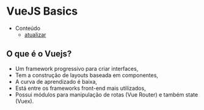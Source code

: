# VueJS Basics

- Conteúdo
  - [atualizar](atualizar)

## O que é o Vuejs?

- Um framework progressivo para criar interfaces,
- Tem a construção de layouts baseada em componentes,
- A curva de aprendizado é baixa,
- Está entre os frameworks front-end mais utilizados,
- Possui módulos para manipulação de rotas (Vue Router) e também state (Vuex).
